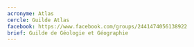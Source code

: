 ```yaml
---
acronyme: Atlas
cercle: Guilde Atlas
facebook: https://www.facebook.com/groups/2441474056138922
brief: Guilde de Géologie et Géographie
---
```

